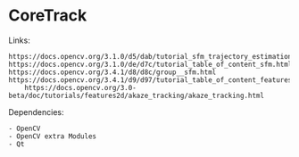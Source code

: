 # CoreTrack

Links:

	https://docs.opencv.org/3.1.0/d5/dab/tutorial_sfm_trajectory_estimation.html
	https://docs.opencv.org/3.1.0/de/d7c/tutorial_table_of_content_sfm.html
	https://docs.opencv.org/3.4.1/d8/d8c/group__sfm.html
	https://docs.opencv.org/3.4.1/d9/d97/tutorial_table_of_content_features2d.html
        https://docs.opencv.org/3.0-beta/doc/tutorials/features2d/akaze_tracking/akaze_tracking.html
	
	
Dependencies:

	- OpenCV
	- OpenCV extra Modules
	- Qt
